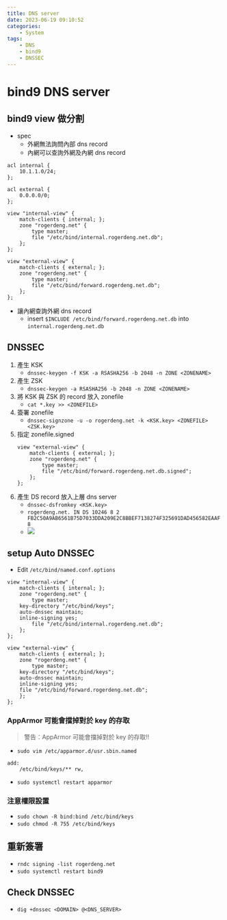 ```yaml
---
title: DNS server
date: 2023-06-19 09:10:52
categories:
    - System
tags:
    - DNS
    - bind9
    - DNSSEC
---
```



# bind9 DNS server
<!-- more -->

## bind9 view 做分割

- spec
    - 外網無法詢問內部 dns record
    - 內網可以查詢外網及內網 dns record

```
acl internal {
    10.1.1.0/24;
};

acl external {
    0.0.0.0/0;
};

view "internal-view" {
    match-clients { internal; };
    zone "rogerdeng.net" {
        type master;
        file "/etc/bind/internal.rogerdeng.net.db";
    };
};

view "external-view" {
    match-clients { external; };
    zone "rogerdeng.net" {
        type master;
        file "/etc/bind/forward.rogerdeng.net.db";
    };
};
```

- 讓內網查詢外網 dns record
    - insert `$INCLUDE /etc/bind/forward.rogerdeng.net.db` into `internal.rogerdeng.net.db`

## DNSSEC 

1. 產生 KSK
    - `dnssec-keygen -f KSK -a RSASHA256 -b 2048 -n ZONE <ZONENAME>`
3. 產生 ZSK
    - `dnssec-keygen -a RSASHA256 -b 2048 -n ZONE <ZONENAME>`
5. 將 KSK 與 ZSK 的 record 放入 zonefile
    - `cat *.key >> <ZONEFILE>`
7. 簽署 zonefile
    - `dnssec-signzone -u -o rogerdeng.net -k <KSK.key> <ZONEFILE> <ZSK.key>`
9. 指定 zonefile.signed
    ```
    view "external-view" {
        match-clients { external; };
        zone "rogerdeng.net" {
            type master;
            file "/etc/bind/forward.rogerdeng.net.db.signed";
        };
    };
    ```
11. 產生 DS record 放入上層 dns server 
    - `dnssec-dsfromkey <KSK.key>`
    - `rogerdeng.net. IN DS 10246 8 2 FB2C50A9AB6561B75D7033DDA209E2C8BBEF7138274F325691DAD456582EAAF8`
    - ![](https://hackmd.io/_uploads/HJciLTvU3.png)

## setup Auto DNSSEC
- Edit `/etc/bind/named.conf.options`
```
view "internal-view" {
    match-clients { internal; };
    zone "rogerdeng.net" {
        type master;
	key-directory "/etc/bind/keys";
	auto-dnssec maintain;
	inline-signing yes;
        file "/etc/bind/internal.rogerdeng.net.db";
    };
};

view "external-view" {
    match-clients { external; };
    zone "rogerdeng.net" {
        type master;
	key-directory "/etc/bind/keys";
	auto-dnssec maintain;
	inline-signing yes;
	file "/etc/bind/forward.rogerdeng.net.db";
    };
};
```


### AppArmor 可能會擋掉對於 key 的存取
> 警告：AppArmor 可能會擋掉對於 key 的存取!!
- `sudo vim /etc/apparmor.d/usr.sbin.named`
```
add:
    /etc/bind/keys/** rw,
```
- `sudo systemctl restart apparmor`

### 注意權限設置
- `sudo chown -R bind:bind /etc/bind/keys`
- `sudo chmod -R 755 /etc/bind/keys`

## 重新簽署
- `rndc signing -list rogerdeng.net`
- `sudo systemctl restart bind9`

## Check DNSSEC
- `dig +dnssec <DOMAIN> @<DNS_SERVER>`